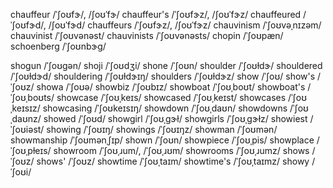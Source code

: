 chauffeur	/ˈʃoʊfɝ/, /ʃoʊˈfɝ/
chauffeur's	/ˈʃoʊfɝz/, /ʃoʊˈfɝz/
chauffeured	/ˈʃoʊfɝd/, /ʃoʊˈfɝd/
chauffeurs	/ˈʃoʊfɝz/, /ʃoʊˈfɝz/
chauvinism	/ˈʃoʊvəˌnɪzəm/
chauvinist	/ˈʃoʊvənəst/
chauvinists	/ˈʃoʊvənəsts/
chopin	/ˈʃoʊpæn/
schoenberg	/ˈʃoʊnbɝɡ/
<!-- shoebox	/ˈʃoʊbɑks/ -->
shogun	/ˈʃoʊɡən/
shoji	/ˈʃoʊdʒi/
shone	/ˈʃoʊn/
shoulder	/ˈʃoʊɫdɝ/
shouldered	/ˈʃoʊɫdɝd/
shouldering	/ˈʃoʊɫdɝɪŋ/
shoulders	/ˈʃoʊɫdɝz/
show	/ˈʃoʊ/
show's	/ˈʃoʊz/
showa	/ˈʃoʊə/
showbiz	/ˈʃoʊbɪz/
showboat	/ˈʃoʊˌboʊt/
showboat's	/ˈʃoʊˌboʊts/
showcase	/ˈʃoʊˌkeɪs/
showcased	/ˈʃoʊˌkeɪst/
showcases	/ˈʃoʊˌkeɪsɪz/
showcasing	/ˈʃoʊkeɪsɪŋ/
showdown	/ˈʃoʊˌdaʊn/
showdowns	/ˈʃoʊˌdaʊnz/
showed	/ˈʃoʊd/
showgirl	/ˈʃoʊˌɡɝɫ/
showgirls	/ˈʃoʊˌɡɝɫz/
showiest	/ˈʃoʊiəst/
showing	/ˈʃoʊɪŋ/
showings	/ˈʃoʊɪŋz/
showman	/ˈʃoʊmən/
showmanship	/ˈʃoʊmənˌʃɪp/
shown	/ˈʃoʊn/
showpiece	/ˈʃoʊˌpis/
showplace	/ˈʃoʊˌpɫeɪs/
showroom	/ˈʃoʊˌɹum/, /ˈʃoʊˌɹʊm/
showrooms	/ˈʃoʊˌɹumz/
shows	/ˈʃoʊz/
shows'	/ˈʃoʊz/
showtime	/ˈʃoʊˌtaɪm/
showtime's	/ˈʃoʊˌtaɪmz/
showy	/ˈʃoʊi/
